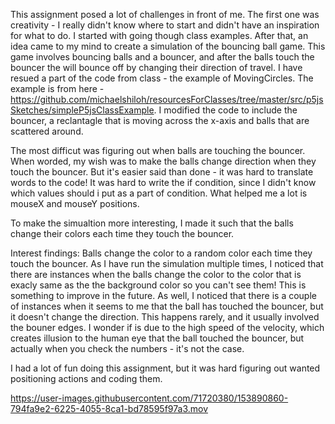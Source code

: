 This assignment posed a lot of challenges in front of me. The first one was creativity - I really didn't know where to start and didn't have an inspiration for what to do. I started with going though class examples.  After that, an idea came to my mind to create a simulation of the bouncing ball game. This game involves bouncing balls and a bouncer, and after the balls touch the bouncer the will bounce off by changing their direction of travel. I have resued a part of the code from class - the example of MovingCircles. The example is from here - https://github.com/michaelshiloh/resourcesForClasses/tree/master/src/p5jsSketches/simpleP5jsClassExample. I modified the code to include the bouncer, a reclantagle that is moving across the x-axis and balls that are scattered around.

The most difficut was figuring out when balls are touching the bouncer. When worded, my wish was to make the balls change direction when they touch the bouncer. But it's easier said than done - it was hard to translate words to the code! It was hard to write the if condition, since I didn't know which values should i put as a part of condition. What helped me a lot is mouseX and mouseY positions. 

To make the simualtion more interesting, I made it such that the balls change their colors each time they touch the bouncer. 

Interest findings: Balls change the color to a random color each time they touch the bouncer. As I have run the simulation multiple times, I noticed that there are instances when the balls change the color to the color that is exacly same as the the background color so you can't see them! This is something to improve in the future. As well, I noticed that there is a couple of instances when it seems to me that the ball has touched the bouncer, but it doesn't change the direction. This happens rarely, and it usually involved the bouner edges. I wonder if is due to the high speed of the velocity, which creates illusion to the human eye that the ball touched the bouncer, but actually when you check the numbers - it's not the case. 

I had a lot of fun doing this assignment, but it was hard figuring out wanted positioning actions and coding them. 




https://user-images.githubusercontent.com/71720380/153890860-794fa9e2-6225-4055-8ca1-bd78595f97a3.mov

